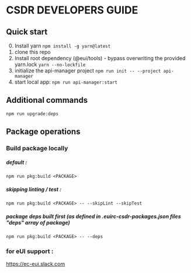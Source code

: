 # CSDR DEVELOPERS GUIDE 

## Quick start
0.  Install yarn
    ````npm install -g yarn@latest````
1.  clone this repo
2.  Install root dependency (@eui/tools) - bypass overwriting the provided yarn.lock
    ````yarn --no-lockfile````
3.  initialize the api-manager project
    ````npm run init -- --project api-manager````
4.  start local app: 
    ````npm run api-manager:start````

## Additional commands

````npm run upgrade:deps````

## Package operations

### Build package locally

##### default :
````npm run pkg:build <PACKAGE>````
##### skipping linting / test :
````npm run pkg:build <PACKAGE> -- --skipLint --skipTest````
##### package deps built first (as defined in .euirc-csdr-packages.json files "deps" array of package)
````npm run pkg:build <PACKAGE> -- --deps````

### for eUI support : 
https://ec-eui.slack.com
